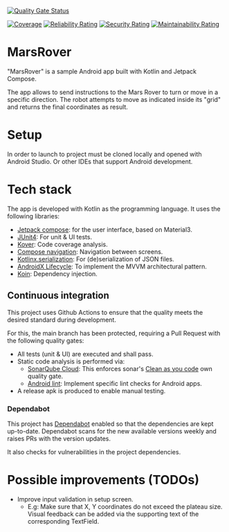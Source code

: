 [![Quality Gate Status](https://sonarcloud.io/api/project_badges/measure?project=Knthcame_MarsRover&metric=alert_status)](https://sonarcloud.io/summary/new_code?id=Knthcame_MarsRover)

[![Coverage](https://sonarcloud.io/api/project_badges/measure?project=Knthcame_MarsRover&metric=coverage)](https://sonarcloud.io/summary/new_code?id=Knthcame_MarsRover)
[![Reliability Rating](https://sonarcloud.io/api/project_badges/measure?project=Knthcame_MarsRover&metric=reliability_rating)](https://sonarcloud.io/summary/new_code?id=Knthcame_MarsRover)
[![Security Rating](https://sonarcloud.io/api/project_badges/measure?project=Knthcame_MarsRover&metric=security_rating)](https://sonarcloud.io/summary/new_code?id=Knthcame_MarsRover)
[![Maintainability Rating](https://sonarcloud.io/api/project_badges/measure?project=Knthcame_MarsRover&metric=sqale_rating)](https://sonarcloud.io/summary/new_code?id=Knthcame_MarsRover)

# MarsRover

"MarsRover" is a sample Android app built with Kotlin and Jetpack Compose.

The app allows to send instructions to the Mars Rover to turn or move in a specific direction. 
The robot attempts to move as indicated inside its "grid" and returns the final coordinates as result.

# Setup

In order to launch to project must be cloned locally and opened with Android Studio. Or other IDEs that support Android development.

# Tech stack

The app is developed with Kotlin as the programming language. It uses the following libraries:
- [Jetpack compose](https://developer.android.com/compose): for the user interface, based on Material3.
- [JUnit4](https://junit.org/junit4/): For unit & UI tests.
- [Kover](https://github.com/Kotlin/kotlinx-kover): Code coverage analysis.
- [Compose navigation](https://developer.android.com/develop/ui/compose/navigation): Navigation between screens.
- [Kotlinx.serialization](https://github.com/Kotlin/kotlinx.serialization): For (de)serialization of JSON files.
- [AndroidX Lifecycle](https://developer.android.com/jetpack/androidx/releases/lifecycle): To implement the MVVM architectural pattern.
- [Koin](https://github.com/InsertKoinIO/koin): Dependency injection.

## Continuous integration

This project uses Github Actions to ensure that the quality meets the desired standard during development.

For this, the main branch has been protected, requiring a Pull Request with the following quality gates:
- All tests (unit & UI) are executed and shall pass.
- Static code analysis is performed via:
  - [SonarQube Cloud](https://sonarcloud.io/project/overview?id=Knthcame_MarsRover): This enforces sonar's [Clean as you code](https://docs.sonarsource.com/sonarqube-cloud/core-concepts/clean-as-you-code/introduction/) own quality gate.
  - [Android lint](https://developer.android.com/studio/write/lint): Implement specific lint checks for Android apps.
- A release apk is produced to enable manual testing.

### Dependabot

This project has [Dependabot](https://docs.github.com/en/code-security/dependabot/working-with-dependabot) enabled so that the dependencies are kept up-to-date.
Dependabot scans for the new available versions weekly and raises PRs with the version updates. 

It also checks for vulnerabilities in the project dependencies.

# Possible improvements (TODOs)
- Improve input validation in setup screen. 
  - E.g: Make sure that X, Y coordinates do not exceed the plateau size. Visual feedback can be added via the supporting text of the corresponding TextField.